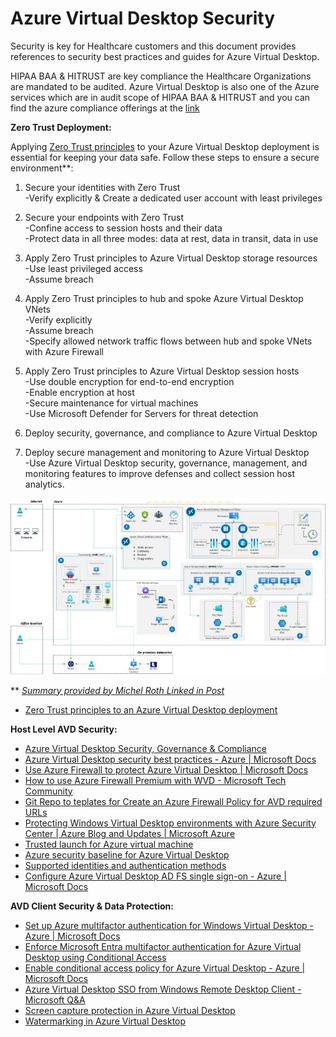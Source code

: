# Azure Virtual Desktop Security

Security is key for Healthcare customers and this document provides references to security best practices and guides for Azure Virtual Desktop.

HIPAA BAA & HITRUST are key compliance the Healthcare Organizations are mandated to be audited. Azure Virtual Desktop is also one of the Azure services which are in audit scope of HIPAA BAA & HITRUST and you can find the azure compliance offerings at the [link](https://azure.microsoft.com/en-us/resources/microsoft-azure-compliance-offerings)


**Zero Trust Deployment:**

Applying [Zero Trust principles](https://learn.microsoft.com/en-us/security/zero-trust/azure-infrastructure-avd) to your Azure Virtual Desktop deployment is essential for keeping your data safe. Follow these steps to ensure a secure environment**:

 1. Secure your identities with Zero Trust\
 -Verify explicitly & Create a dedicated user account with least privileges

 2. Secure your endpoints with Zero Trust\
 -Confine access to session hosts and their data\
 -Protect data in all three modes: data at rest, data in transit, data in use

 3. Apply Zero Trust principles to Azure Virtual Desktop storage resources\
 -Use least privileged access\
 -Assume breach

 4. Apply Zero Trust principles to hub and spoke Azure Virtual Desktop VNets\
 -Verify explicitly\
 -Assume breach\
 -Specify allowed network traffic flows between hub and spoke VNets with Azure Firewall

 5. Apply Zero Trust principles to Azure Virtual Desktop session hosts\
 -Use double encryption for end-to-end encryption\
 -Enable encryption at host\
 -Secure maintenance for virtual machines\
 -Use Microsoft Defender for Servers for threat detection

 6. Deploy security, governance, and compliance to Azure Virtual Desktop

 7. Deploy secure management and monitoring to Azure Virtual Desktop\
 -Use Azure Virtual Desktop security, governance, management, and monitoring features to improve defenses and collect session host analytics.

![Reference Architecture AVD Diagram](/Diagrams/AVD_Ref_Arc.jpg)

 ** [*Summary provided by Michel Roth Linked in Post*](https://www.linkedin.com/posts/michelroth_azurevirtualdesktop-avd-activity-7048964958729949184-QhvL/)

- [Zero Trust principles to an Azure Virtual Desktop deployment](https://learn.microsoft.com/en-us/security/zero-trust/azure-infrastructure-avd)


**Host Level AVD Security:**

- [Azure Virtual Desktop Security, Governance & Compliance](https://learn.microsoft.com/en-us/azure/cloud-adoption-framework/scenarios/azure-virtual-desktop/eslz-security-governance-and-compliance)
- [Azure Virtual Desktop security best practices - Azure | Microsoft Docs](https://docs.microsoft.com/en-us/azure/virtual-desktop/security-guide)
- [Use Azure Firewall to protect Azure Virtual Desktop | Microsoft Docs](https://docs.microsoft.com/en-us/azure/firewall/protect-azure-virtual-desktop)
- [How to use Azure Firewall Premium with WVD - Microsoft Tech Community](https://techcommunity.microsoft.com/t5/azure-network-security/how-to-use-azure-firewall-premium-with-wvd/ba-p/2148402)
- [Git Repo to teplates for Create an Azure Firewall Policy for AVD required URLs](https://github.com/Azure/RDS-Templates/tree/master/AzureFirewallPolicyForAVD)
- [Protecting Windows Virtual Desktop environments with Azure Security Center | Azure Blog and Updates | Microsoft Azure](https://azure.microsoft.com/en-us/blog/protecting-windows-virtual-desktop-environments-with-azure-security-center/)
- [Trusted launch for Azure virtual machine](https://docs.microsoft.com/en-us/azure/virtual-machines/trusted-launch)
- [Azure security baseline for Azure Virtual Desktop](https://learn.microsoft.com/en-us/security/benchmark/azure/baselines/azure-virtual-desktop-security-baseline)
- [Supported identities and authentication methods](https://learn.microsoft.com/en-us/azure/virtual-desktop/authentication)
- [Configure Azure Virtual Desktop AD FS single sign-on - Azure | Microsoft Docs](https://docs.microsoft.com/en-us/azure/virtual-desktop/configure-adfs-sso)


**AVD Client Security & Data Protection:**

- [Set up Azure multifactor authentication for Windows Virtual Desktop - Azure | Microsoft Docs](https://docs.microsoft.com/en-us/azure/virtual-desktop/set-up-mfa)
- [Enforce Microsoft Entra multifactor authentication for Azure Virtual Desktop using Conditional Access](https://learn.microsoft.com/en-us/azure/virtual-desktop/set-up-mfa?tabs=avd#create-a-conditional-access-policy)
- [Enable conditional access policy for Azure Virtual Desktop - Azure | Microsoft Docs](https://docs.microsoft.com/en-us/azure/virtual-desktop/set-up-mfa#create-a-conditional-access-policy)
- [Azure Virtual Desktop SSO from Windows Remote Desktop Client - Microsoft Q&A](https://docs.microsoft.com/en-us/answers/questions/488168/azure-virtual-desktop-sso-from-windows-remote-desk.html)
- [Screen capture protection in Azure Virtual Desktop](https://learn.microsoft.com/en-us/azure/virtual-desktop/screen-capture-protection)
- [Watermarking in Azure Virtual Desktop](https://learn.microsoft.com/en-us/azure/virtual-desktop/watermarking)
